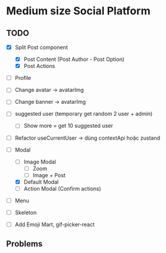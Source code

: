 # Medium size Social Platform

## TODO

- [x] Split Post component

  - [x] Post Content (Post Author - Post Option)
  - [x] Post Actions

- [ ] Profile

- [ ] Change avatar -> avatarImg
- [ ] Change banner -> avatarImg

- [ ] suggested user (temporary get random 2 user + admin)

  - [ ] Show more = get 10 suggested user

- [ ] Refactor useCurrentUser -> dùng contextApi hoặc zustand

- [ ] Modal

  - [ ] Image Modal
    - [ ] Zoom
    - [ ] Image + Post
  - [x] Default Modal
  - [ ] Action Modal (Confirm actions)

- [ ] Menu

- [ ] Skeleton
- [ ] Add Emoji Mart, gif-picker-react

## Problems
